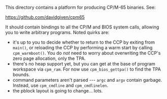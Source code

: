 This directory contains a platform for producing CP/M-65 binaries. See:

https://github.com/davidgiven/cpm65

It should contain bindings to all the CP/M and BIOS system calls, allowing you
to write arbitrary programs. Noted quirks are:

  - it's up to you to decide whether to return to the CCP by exiting from
	`main()`, or reloading the CCP by performing a warm start by calling
	`cpm_warmboot()`. You do _not_ need to worry about overwriting the CCP's
	zero page allocation, only the TPA.
  - there's no heap support yet, but you can get at the base of program
    workspace via `cpm_ram`. For now use `cpm_bios_gettpa()` to find the TPA
	bounds.
  - command parameters aren't parsed --- `argc` and `argv` contain garbage.
	Instead, use `cpm_cmdline` and `cpm_cmdlinelen`.
  - the pblock layout is going to change... lots.

